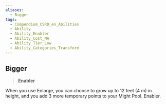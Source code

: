 ```yaml
---
aliases:
  - Bigger
tags:
  - Compendium_CSRD_en_Abilities
  - Ability
  - Ability_Enabler
  - Ability_Cost_NA
  - Ability_Tier_Low
  - Ability_Categories_Transform
---
```

  
    
## Bigger    
>**Enabler**  
    
When you use Enlarge, you can choose to grow up to 12 feet (4 m) in height, and you add 3 more temporary points to your Might Pool. Enabler.